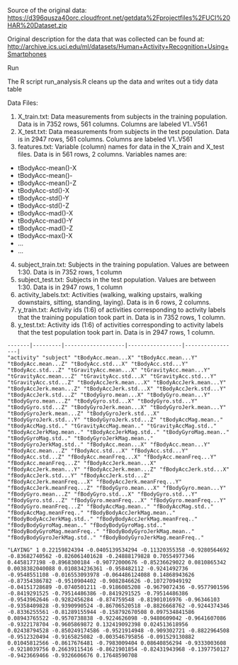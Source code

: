 Source of the original data: 
https://d396qusza40orc.cloudfront.net/getdata%2Fprojectfiles%2FUCI%20HAR%20Dataset.zip

Original description for the data that was collected can be found at: 
http://archive.ics.uci.edu/ml/datasets/Human+Activity+Recognition+Using+Smartphones

Run 

The R script run_analysis.R cleans up the data and writes out a tidy data table

Data Files:

1.  X_train.txt: Data measurements from subjects in the training population. Data     is in 7352 rows, 561 columns. Columns are labeled V1..V561
2.  X_test.txt: Data measurements from subjects in the test population. Data is in 2947 rows, 561 columns. Columns are labeled V1..V561
3.  features.txt: Variable (column) names for data in the X_train and X_test files. Data is in 561 rows, 2 columns. Variables names are: 

  * tBodyAcc-mean()-X
  * tBodyAcc-mean()-
  * tBodyAcc-mean()-Z
  * tBodyAcc-std()-X
  * tBodyAcc-std()-Y
  * tBodyAcc-std()-Z
  * tBodyAcc-mad()-X
  * tBodyAcc-mad()-Y
  * tBodyAcc-mad()-Z
  * tBodyAcc-max()-X
  * ...
  * ...

4.  subject_train.txt: Subjects in the training population. Values are between 1:30. Data is in 7352 rows, 1 column
5.  subject_test.txt: Subjects in the test population. Values are between 1:30. Data is in 2947 rows, 1 column
6.  activity_labels.txt: Activities (walking, walking upstairs, walking downstairs, sitting, standing, laying). Data is in 6 rows, 2 columns.
7.  y_train.txt: Activity ids (1:6) of activities corresponding to activity labels that the training population took part in. Data is in 7352 rows, 1 column.
8.  y_test.txt: Activity ids (1:6) of activities corresponding to activity labels that the test population took part in. Data is in 2947 rows, 1 column.

```
-------|---------|-------------------|-----------------|-----------------|
"activity" "subject" "tBodyAcc.mean...X" "tBodyAcc.mean...Y" "tBodyAcc.mean...Z" "tBodyAcc.std...X" "tBodyAcc.std...Y" "tBodyAcc.std...Z" "tGravityAcc.mean...X" "tGravityAcc.mean...Y" "tGravityAcc.mean...Z" "tGravityAcc.std...X" "tGravityAcc.std...Y" "tGravityAcc.std...Z" "tBodyAccJerk.mean...X" "tBodyAccJerk.mean...Y" "tBodyAccJerk.mean...Z" "tBodyAccJerk.std...X" "tBodyAccJerk.std...Y" "tBodyAccJerk.std...Z" "tBodyGyro.mean...X" "tBodyGyro.mean...Y" "tBodyGyro.mean...Z" "tBodyGyro.std...X" "tBodyGyro.std...Y" "tBodyGyro.std...Z" "tBodyGyroJerk.mean...X" "tBodyGyroJerk.mean...Y" "tBodyGyroJerk.mean...Z" "tBodyGyroJerk.std...X" "tBodyGyroJerk.std...Y" "tBodyGyroJerk.std...Z" "tBodyAccMag.mean.." "tBodyAccMag.std.." "tGravityAccMag.mean.." "tGravityAccMag.std.." "tBodyAccJerkMag.mean.." "tBodyAccJerkMag.std.." "tBodyGyroMag.mean.." "tBodyGyroMag.std.." "tBodyGyroJerkMag.mean.." "tBodyGyroJerkMag.std.." "fBodyAcc.mean...X" "fBodyAcc.mean...Y" "fBodyAcc.mean...Z" "fBodyAcc.std...X" "fBodyAcc.std...Y" "fBodyAcc.std...Z" "fBodyAcc.meanFreq...X" "fBodyAcc.meanFreq...Y" "fBodyAcc.meanFreq...Z" "fBodyAccJerk.mean...X" "fBodyAccJerk.mean...Y" "fBodyAccJerk.mean...Z" "fBodyAccJerk.std...X" "fBodyAccJerk.std...Y" "fBodyAccJerk.std...Z" "fBodyAccJerk.meanFreq...X" "fBodyAccJerk.meanFreq...Y" "fBodyAccJerk.meanFreq...Z" "fBodyGyro.mean...X" "fBodyGyro.mean...Y" "fBodyGyro.mean...Z" "fBodyGyro.std...X" "fBodyGyro.std...Y" "fBodyGyro.std...Z" "fBodyGyro.meanFreq...X" "fBodyGyro.meanFreq...Y" "fBodyGyro.meanFreq...Z" "fBodyAccMag.mean.." "fBodyAccMag.std.." "fBodyAccMag.meanFreq.." "fBodyBodyAccJerkMag.mean.." "fBodyBodyAccJerkMag.std.." "fBodyBodyAccJerkMag.meanFreq.." "fBodyBodyGyroMag.mean.." "fBodyBodyGyroMag.std.." "fBodyBodyGyroMag.meanFreq.." "fBodyBodyGyroJerkMag.mean.." "fBodyBodyGyroJerkMag.std.." "fBodyBodyGyroJerkMag.meanFreq.."

"LAYING" 1 0.22159824394 -0.0405139534294 -0.11320355358 -0.9280564692 -0.83682740562 -0.826061401628 -0.24888179828 0.70554977346 0.4458177198 -0.8968300184 -0.90772000676 -0.85236629022 0.0810865342 0.0038382040088 0.010834236361 -0.958482112 -0.9241492736 -0.9548551108 -0.016553093978 -0.064486124088 0.14868943626 -0.87354386782 -0.9510904402 -0.9082846626 -0.107270949192 -0.04151728689 -0.0740501211 -0.9186085208 -0.9679072436 -0.9577901596 -0.8419291525 -0.79514486386 -0.8419291525 -0.79514486386 -0.9543962646 -0.9282456284 -0.874759548 -0.81901016976 -0.96346103 -0.9358409828 -0.9390990524 -0.86706520518 -0.8826668762 -0.9244374346 -0.8336255561 -0.81289155944 -0.158792670508 0.097534841586 0.08943765522 -0.9570738838 -0.9224626098 -0.9480609042 -0.9641607086 -0.9322178704 -0.9605869872 0.132419092398 0.024513618956 0.02438794528 -0.850249174586 -0.9521914948 -0.909302721 -0.8822964508 -0.9512320494 -0.9165825082 -0.003546795856 -0.091529130882 0.01045812566 -0.8617676481 -0.7983009404 0.08640856294 -0.9333003608 -0.9218039756 0.26639115416 -0.8621901854 -0.82431943968 -0.1397750127 -0.9423669466 -0.9326606676 0.17648590708
